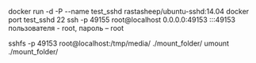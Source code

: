 docker run -d -P --name test_sshd rastasheep/ubuntu-sshd:14.04
docker port test_sshd 22
ssh -p 49155 root@localhost
0.0.0.0:49153
:::49153
пользователя - root, пароль – root

sshfs -p 49153 root@localhost:/tmp/media/ ./mount_folder/
umount ./mount_folder/